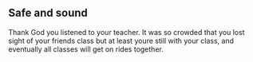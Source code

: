 Safe and sound
---
Thank God you listened to your teacher. It was so crowded that you lost sight of your friends class but at least youre still with your class, and eventually all classes will get on rides together.

